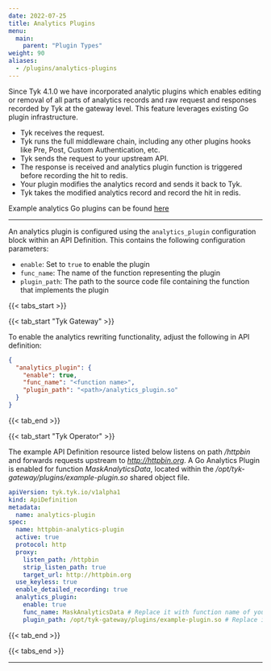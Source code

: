 ```yaml
---
date: 2022-07-25
title: Analytics Plugins
menu:
  main:
    parent: "Plugin Types"
weight: 90
aliases:
  - /plugins/analytics-plugins
---
```


Since Tyk 4.1.0 we have incorporated analytic plugins which enables editing or removal of all parts of analytics records and raw request and responses recorded by Tyk at the gateway level. This feature leverages existing Go plugin infrastructure.

- Tyk receives the request.
- Tyk runs the full middleware chain, including any other plugins hooks like Pre, Post, Custom Authentication, etc.
- Tyk sends the request to your upstream API.
- The response is received and analytics plugin function is triggered before recording the hit to redis.
- Your plugin modifies the analytics record and sends it back to Tyk.
- Tyk takes the modified analytics record and record the hit in redis.

Example analytics Go plugins can be found [here](https://github.com/TykTechnologies/tyk/blob/master/test/goplugins/test_goplugin.go#L149)

---

An analytics plugin is configured using the `analytics_plugin` configuration block within an API Definition. This contains the following configuration parameters:

- `enable`: Set to `true` to enable the plugin
- `func_name`: The name of the function representing the plugin
- `plugin_path`: The path to the source code file containing the function that implements the plugin

{{< tabs_start >}}

{{< tab_start "Tyk Gateway" >}}

To enable the analytics rewriting functionality, adjust the following in API definition:

```json
{
  "analytics_plugin": {
    "enable": true,
    "func_name": "<function name>",
    "plugin_path": "<path>/analytics_plugin.so"
  }
}
```

{{< tab_end >}}

{{< tab_start "Tyk Operator" >}}

The example API Definition resource listed below listens on path _/httpbin_ and forwards requests upstream to *http://httpbin.org*. A Go Analytics Plugin is enabled for function _MaskAnalyticsData_, located within the _/opt/tyk-gateway/plugins/example-plugin.so_ shared object file.

```yaml {linenos=table,hl_lines=["15-18"],linenostart=1}
apiVersion: tyk.tyk.io/v1alpha1
kind: ApiDefinition
metadata:
  name: analytics-plugin
spec:
  name: httpbin-analytics-plugin
  active: true
  protocol: http
  proxy:
    listen_path: /httpbin
    strip_listen_path: true
    target_url: http://httpbin.org
  use_keyless: true
  enable_detailed_recording: true
  analytics_plugin:
    enable: true
    func_name: MaskAnalyticsData # Replace it with function name of your plugin
    plugin_path: /opt/tyk-gateway/plugins/example-plugin.so # Replace it with path of your plugin file
```

{{< tab_end >}}

{{< tabs_end >}}

---

</br>
